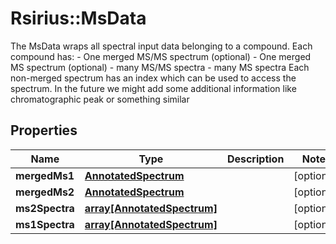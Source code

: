 # Rsirius::MsData

The MsData wraps all spectral input data belonging to a compound.   Each compound has:  - One merged MS/MS spectrum (optional)  - One merged MS spectrum (optional)  - many MS/MS spectra  - many MS spectra   Each non-merged spectrum has an index which can be used to access the spectrum.   In the future we might add some additional information like chromatographic peak or something similar

## Properties
Name | Type | Description | Notes
------------ | ------------- | ------------- | -------------
**mergedMs1** | [**AnnotatedSpectrum**](AnnotatedSpectrum.md) |  | [optional] 
**mergedMs2** | [**AnnotatedSpectrum**](AnnotatedSpectrum.md) |  | [optional] 
**ms2Spectra** | [**array[AnnotatedSpectrum]**](AnnotatedSpectrum.md) |  | [optional] 
**ms1Spectra** | [**array[AnnotatedSpectrum]**](AnnotatedSpectrum.md) |  | [optional] 


